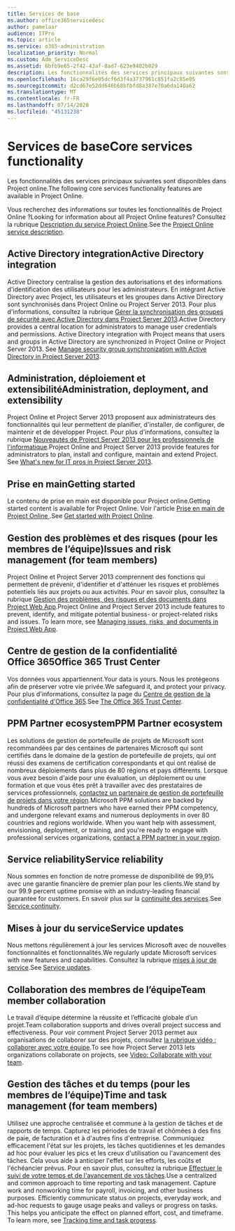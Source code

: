 ```yaml
---
title: Services de base
ms.author: office365servicedesc
author: pamelaar
audience: ITPro
ms.topic: article
ms.service: o365-administration
localization_priority: Normal
ms.custom: Adm_ServiceDesc
ms.assetid: 6bfb9e65-2f42-43af-8ad7-623e9402b029
description: Les fonctionnalités des services principaux suivantes sont disponibles dans Project online.
ms.openlocfilehash: 16ca29f6e05dcf6d3f4a3737961c851fa2c85e05
ms.sourcegitcommit: d2cd67e52dd646b68bfbfd8a387e70a6da140a62
ms.translationtype: MT
ms.contentlocale: fr-FR
ms.lasthandoff: 07/14/2020
ms.locfileid: "45131238"
---
```

# <a name="core-services-functionality"></a><span data-ttu-id="23752-103">Services de base</span><span class="sxs-lookup"><span data-stu-id="23752-103">Core services functionality</span></span>

<span data-ttu-id="23752-104">Les fonctionnalités des services principaux suivantes sont disponibles dans Project online.</span><span class="sxs-lookup"><span data-stu-id="23752-104">The following core services functionality features are available in Project Online.</span></span>
  
<span data-ttu-id="23752-105">Vous recherchez des informations sur toutes les fonctionnalités de Project Online ?</span><span class="sxs-lookup"><span data-stu-id="23752-105">Looking for information about all Project Online features?</span></span> <span data-ttu-id="23752-106">Consultez la rubrique [Description du service Project Online](project-online-service-description.md).</span><span class="sxs-lookup"><span data-stu-id="23752-106">See the [Project Online service description](project-online-service-description.md).</span></span>
  
## <a name="active-directory-integration"></a><span data-ttu-id="23752-107">Active Directory integration</span><span class="sxs-lookup"><span data-stu-id="23752-107">Active Directory integration</span></span>

<span data-ttu-id="23752-p102">Active Directory centralise la gestion des autorisations et des informations d'identification des utilisateurs pour les administrateurs. En intégrant Active Directory avec Project, les utilisateurs et les groupes dans Active Directory sont synchronisés dans Project Online ou Project Server 2013. Pour plus d'informations, consultez la rubrique [Gérer la synchronisation des groupes de sécurité avec Active Directory dans Project Server 2013](https://go.microsoft.com/fwlink/p/?LinkId=402631).</span><span class="sxs-lookup"><span data-stu-id="23752-p102">Active Directory provides a central location for administrators to manage user credentials and permissions. Active Directory integration with Project means that users and groups in Active Directory are synchronized in Project Online or Project Server 2013. See [Manage security group synchronization with Active Directory in Project Server 2013](https://go.microsoft.com/fwlink/p/?LinkId=402631).</span></span>
  
## <a name="administration-deployment-and-extensibility"></a><span data-ttu-id="23752-111">Administration, déploiement et extensibilité</span><span class="sxs-lookup"><span data-stu-id="23752-111">Administration, deployment, and extensibility</span></span>

<span data-ttu-id="23752-p103">Project Online et Project Server 2013 proposent aux administrateurs des fonctionnalités qui leur permettent de planifier, d'installer, de configurer, de maintenir et de développer Project. Pour plus d'informations, consultez la rubrique [Nouveautés de Project Server 2013 pour les professionnels de l'informatique](https://go.microsoft.com/fwlink/p/?LinkId=272017).</span><span class="sxs-lookup"><span data-stu-id="23752-p103">Project Online and Project Server 2013 provide features for administrators to plan, install and configure, maintain and extend Project. See [What's new for IT pros in Project Server 2013](https://go.microsoft.com/fwlink/p/?LinkId=272017).</span></span>
  
## <a name="getting-started"></a><span data-ttu-id="23752-114">Prise en main</span><span class="sxs-lookup"><span data-stu-id="23752-114">Getting started</span></span>

<span data-ttu-id="23752-115">Le contenu de prise en main est disponible pour Project online.</span><span class="sxs-lookup"><span data-stu-id="23752-115">Getting started content is available for Project Online.</span></span> <span data-ttu-id="23752-116">Voir l'article [Prise en main de Project Online ](https://support.office.com/en-us/article/Get-started-with-Project-Online-E3E5F64F-ADA5-4F9D-A578-130B2D4E5F11?ui=en-US&amp;rs=en-US&amp;ad=US).</span><span class="sxs-lookup"><span data-stu-id="23752-116">See [Get started with Project Online](https://support.office.com/en-us/article/Get-started-with-Project-Online-E3E5F64F-ADA5-4F9D-A578-130B2D4E5F11?ui=en-US&amp;rs=en-US&amp;ad=US).</span></span>
  
## <a name="issues-and-risk-management-for-team-members"></a><span data-ttu-id="23752-117">Gestion des problèmes et des risques (pour les membres de l’équipe)</span><span class="sxs-lookup"><span data-stu-id="23752-117">Issues and risk management (for team members)</span></span>

<span data-ttu-id="23752-p105">Project Online et Project Server 2013 comprennent des fonctions qui permettent de prévenir, d'identifier et d'atténuer les risques et problèmes potentiels liés aux projets ou aux activités. Pour en savoir plus, consultez la rubrique [Gestion des problèmes, des risques et des documents dans Project Web App](https://go.microsoft.com/fwlink/?LinkId=402634).</span><span class="sxs-lookup"><span data-stu-id="23752-p105">Project Online and Project Server 2013 include features to prevent, identify, and mitigate potential business- or project-related risks and issues. To learn more, see [Managing issues, risks, and documents in Project Web App](https://go.microsoft.com/fwlink/?LinkId=402634).</span></span>
  
## <a name="office-365-trust-center"></a><span data-ttu-id="23752-120">Centre de gestion de la confidentialité Office 365</span><span class="sxs-lookup"><span data-stu-id="23752-120">Office 365 Trust Center</span></span>

<span data-ttu-id="23752-121">Vos données vous appartiennent.</span><span class="sxs-lookup"><span data-stu-id="23752-121">Your data is yours.</span></span> <span data-ttu-id="23752-122">Nous les protégeons afin de préserver votre vie privée.</span><span class="sxs-lookup"><span data-stu-id="23752-122">We safeguard it, and protect your privacy.</span></span> <span data-ttu-id="23752-123">Pour plus d'informations, consultez la page du [Centre de gestion de la confidentialité d'Office 365](https://go.microsoft.com/fwlink/?LinkId=402637).</span><span class="sxs-lookup"><span data-stu-id="23752-123">See [The Office 365 Trust Center](https://go.microsoft.com/fwlink/?LinkId=402637).</span></span>
  
## <a name="ppm-partner-ecosystem"></a><span data-ttu-id="23752-124">PPM Partner ecosystem</span><span class="sxs-lookup"><span data-stu-id="23752-124">PPM Partner ecosystem</span></span>

<span data-ttu-id="23752-p107">Les solutions de gestion de portefeuille de projets de Microsoft sont recommandées par des centaines de partenaires Microsoft qui sont certifiés dans le domaine de la gestion de portefeuille de projets, qui ont réussi des examens de certification correspondants et qui ont réalisé de nombreux déploiements dans plus de 80 régions et pays différents. Lorsque vous avez besoin d'aide pour une évaluation, un déploiement ou une formation et que vous êtes prêt à travailler avec des prestataires de services professionnels, [contactez un partenaire de gestion de portefeuille de projets dans votre région](https://go.microsoft.com/fwlink/p/?LinkId=272646).</span><span class="sxs-lookup"><span data-stu-id="23752-p107">Microsoft PPM solutions are backed by hundreds of Microsoft partners who have earned their PPM competency, and undergone relevant exams and numerous deployments in over 80 countries and regions worldwide. When you want help with assessment, envisioning, deployment, or training, and you're ready to engage with professional services organizations, [contact a PPM partner in your region](https://go.microsoft.com/fwlink/p/?LinkId=272646).</span></span>
  
## <a name="service-reliability"></a><span data-ttu-id="23752-127">Service reliability</span><span class="sxs-lookup"><span data-stu-id="23752-127">Service reliability</span></span>

<span data-ttu-id="23752-128">Nous sommes en fonction de notre promesse de disponibilité de 99,9% avec une garantie financière de premier plan pour les clients.</span><span class="sxs-lookup"><span data-stu-id="23752-128">We stand by our 99.9 percent uptime promise with an industry-leading financial guarantee for customers.</span></span> <span data-ttu-id="23752-129">En savoir plus sur la [continuité des services](https://go.microsoft.com/fwlink/?LinkId=402653).</span><span class="sxs-lookup"><span data-stu-id="23752-129">See [Service continuity](https://go.microsoft.com/fwlink/?LinkId=402653).</span></span>
  
## <a name="service-updates"></a><span data-ttu-id="23752-130">Mises à jour du service</span><span class="sxs-lookup"><span data-stu-id="23752-130">Service updates</span></span>

<span data-ttu-id="23752-131">Nous mettons régulièrement à jour les services Microsoft avec de nouvelles fonctionnalités et fonctionnalités.</span><span class="sxs-lookup"><span data-stu-id="23752-131">We regularly update Microsoft services with new features and capabilities.</span></span> <span data-ttu-id="23752-132">Consultez la rubrique [mises à jour de service](../office-365-platform-service-description/service-updates.md).</span><span class="sxs-lookup"><span data-stu-id="23752-132">See [Service updates](../office-365-platform-service-description/service-updates.md).</span></span>
  
## <a name="team-member-collaboration"></a><span data-ttu-id="23752-133">Collaboration des membres de l’équipe</span><span class="sxs-lookup"><span data-stu-id="23752-133">Team member collaboration</span></span>

<span data-ttu-id="23752-134">Le travail d’équipe détermine la réussite et l’efficacité globale d’un projet.</span><span class="sxs-lookup"><span data-stu-id="23752-134">Team collaboration supports and drives overall project success and effectiveness.</span></span> <span data-ttu-id="23752-135">Pour voir comment Project Server 2013 permet aux organisations de collaborer sur des projets, consultez [la rubrique vidéo : collaborer avec votre équipe](https://go.microsoft.com/fwlink/?LinkId=402628).</span><span class="sxs-lookup"><span data-stu-id="23752-135">To see how Project Server 2013 lets organizations collaborate on projects, see [Video: Collaborate with your team](https://go.microsoft.com/fwlink/?LinkId=402628).</span></span>
  
## <a name="time-and-task-management-for-team-members"></a><span data-ttu-id="23752-136">Gestion des tâches et du temps (pour les membres de l’équipe)</span><span class="sxs-lookup"><span data-stu-id="23752-136">Time and task management (for team members)</span></span>

<span data-ttu-id="23752-p111">Utilisez une approche centralisée et commune à la gestion de tâches et de rapports de temps. Capturez les périodes de travail et chômées à des fins de paie, de facturation et à d'autres fins d'entreprise. Communiquez efficacement l'état sur les projets, les tâches quotidiennes et les demandes ad hoc pour évaluer les pics et les creux d'utilisation ou l'avancement des tâches. Cela vous aide à anticiper l'effet sur les efforts, les coûts et l'échéancier prévus. Pour en savoir plus, consultez la rubrique [Effectuer le suivi de votre temps et de l'avancement de vos tâches](https://go.microsoft.com/fwlink/p/?LinkId=271321).</span><span class="sxs-lookup"><span data-stu-id="23752-p111">Use a centralized and common approach to time reporting and task management. Capture work and nonworking time for payroll, invoicing, and other business purposes. Efficiently communicate status on projects, everyday work, and ad-hoc requests to gauge usage peaks and valleys or progress on tasks. This helps you anticipate the effect on planned effort, cost, and timeframe. To learn more, see [Tracking time and task progress](https://go.microsoft.com/fwlink/p/?LinkId=271321).</span></span>
  